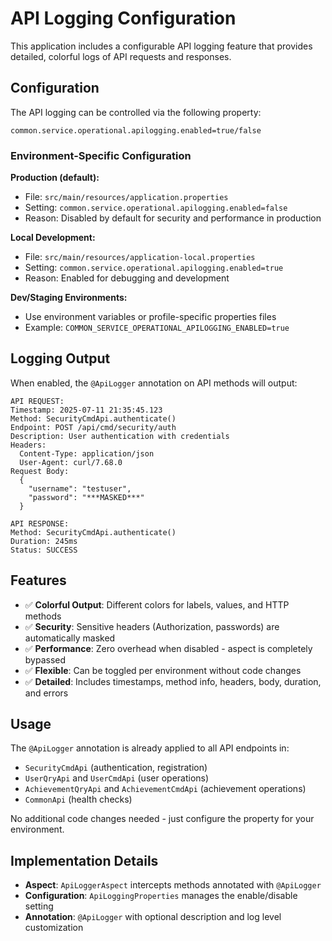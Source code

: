 # API Logging Configuration

This application includes a configurable API logging feature that provides detailed, colorful logs of API requests and responses.

## Configuration

The API logging can be controlled via the following property:

```properties
common.service.operational.apilogging.enabled=true/false
```

### Environment-Specific Configuration

**Production (default):**
- File: `src/main/resources/application.properties`
- Setting: `common.service.operational.apilogging.enabled=false`
- Reason: Disabled by default for security and performance in production

**Local Development:**
- File: `src/main/resources/application-local.properties`
- Setting: `common.service.operational.apilogging.enabled=true`
- Reason: Enabled for debugging and development

**Dev/Staging Environments:**
- Use environment variables or profile-specific properties files
- Example: `COMMON_SERVICE_OPERATIONAL_APILOGGING_ENABLED=true`

## Logging Output

When enabled, the `@ApiLogger` annotation on API methods will output:

```
API REQUEST:
Timestamp: 2025-07-11 21:35:45.123
Method: SecurityCmdApi.authenticate()
Endpoint: POST /api/cmd/security/auth
Description: User authentication with credentials
Headers:
  Content-Type: application/json
  User-Agent: curl/7.68.0
Request Body:
  {
    "username": "testuser",
    "password": "***MASKED***"
  }

API RESPONSE:
Method: SecurityCmdApi.authenticate()
Duration: 245ms
Status: SUCCESS
```

## Features

- ✅ **Colorful Output**: Different colors for labels, values, and HTTP methods
- ✅ **Security**: Sensitive headers (Authorization, passwords) are automatically masked
- ✅ **Performance**: Zero overhead when disabled - aspect is completely bypassed
- ✅ **Flexible**: Can be toggled per environment without code changes
- ✅ **Detailed**: Includes timestamps, method info, headers, body, duration, and errors

## Usage

The `@ApiLogger` annotation is already applied to all API endpoints in:
- `SecurityCmdApi` (authentication, registration)
- `UserQryApi` and `UserCmdApi` (user operations)
- `AchievementQryApi` and `AchievementCmdApi` (achievement operations)
- `CommonApi` (health checks)

No additional code changes needed - just configure the property for your environment.

## Implementation Details

- **Aspect**: `ApiLoggerAspect` intercepts methods annotated with `@ApiLogger`
- **Configuration**: `ApiLoggingProperties` manages the enable/disable setting
- **Annotation**: `@ApiLogger` with optional description and log level customization
